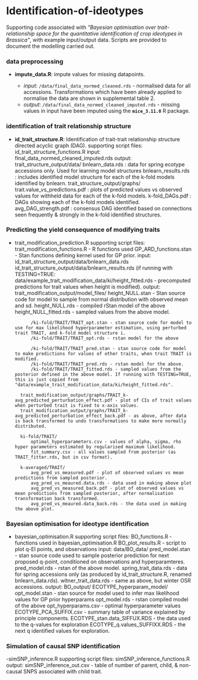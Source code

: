 # Identification-of-ideotypes

Supporting code associated with *"Bayesian optimisation over trait-relationship space for the quantitative identification of crop ideotypes in Brassica"*, with example input/output data. Scripts are provided to document the modelling carried out.

### data preprocessing
- **impute_data.R**: impute values for missing datapoints.

	- *input*: `/data/final_data_normed_cleaned.rds` - normalised data for all accessions. Transformations which have been already applied to normalise the data are shown in supplemental table 2.
	- *output*: `/data/final_data_normed_cleaned_imputed.rds` - missing values in input have been imputed using the **`mice_3.11.0`** R package.


### identification of trait relationship structure
- **id_trait_structure.R**: Identification of trait-trait relationship structure
directed acyclic graph (DAG).
	supporting script files: id_trait_structure_functions.R
	input: final_data_normed_cleaned_imputed.rds
	output:
		trait_structure_output/data/
			bnlearn_data.rds : data for spring ecotype accessions only. Used for learning model structures
			bnlearn_results.rds : includes identified model structure for each of the k-fold models identified by bnlearn.
		trait_structure_output/graphs/
			trait.value_vs_predictions.pdf : plots of predicted values vs observed values for withheld data for each of the k-fold models.
			k-fold_DAGs.pdf : DAGs showing each of the k-fold models identified.
			avg_DAG_strength.pdf : consensus DAG identified based on connections seen frequently & strongly in the k-fold identified structures.


### Predicting the yield consequence of modifying traits
- trait_modification_prediction.R
	supporting script files:
		trait_modification_functions.R - R functions used
		GP_ARD_functions.stan - Stan functions defining kernel used for GP prior.
	input:
		id_trait_structure_output/data/bnlearn_data.rds
		id_trait_structure_output/data/bnlearn_results.rds
		(if running with TESTING=TRUE:
		data/example_trait_modification_data/ki/height_fitted.rds - precomputed predictions for trait values when height is modified).
	output:
		trait_modification_output/model_files/
			height_NULL.stan - Stan source code for model to sample   from normal distribution with observed mean and sd.
			height_NULL.rds - compiled rStan model of the above
			height_NULL_fitted.rds - sampled values from the above model.

			/ki-fold/TRAIT/TRAIT_opt.stan - stan source code for model to use for max likelihood hyperparameter estimation, using perturbed trait TRAIT, and k-fold model structure i.
			/ki-fold/TRAIT/TRAIT_opt.rds - rstan model for the above

			/ki-fold/TRAIT/TRAIT_pred.stan - stan source code for model to make predictions for values of other traits, when trait TRAIT is modified.
			/ki-fold/TRAIT/TRAIT_pred.rds - rstan model for the above.
			/ki-fold/TRAIT/TRAIT_fitted.rds - sampled values from the posterior defined in the above model. If running with TESTING=TRUE, this is just copied from "data/example_trait_modification_data/ki/height_fitted.rds".

		trait_modification_output/graphs/TRAIT_k-avg_predicted_perturbation_effect.pdf - plot of CIs of trait values when perturbed trait is fixed to x-axis values.
		trait_modification_output/graphs/TRAIT_k-avg_predicted_perturbation_effect_back.pdf - as above, after data is back transformed to undo transformations to make more normally distributed.

		ki-fold/TRAIT/
			optimal_hyperparameters.csv - values of alpha, sigma, rho hyper parameters estimated by regularised maximum likelihood.
			fit_summary.csv - all values sampled from posterior (as TRAIT_fitter.rds, but in csv format).

		k-averaged/TRAIT/
			avg_pred_vs_measured.pdf - plot of observed values vs mean predictions from sampled posterior.
			avg_pred_vs_meaured.data.rds - data used in making above plot
			avg_pred_vs_measured_back.pdf - plot of observed values vs mean predictions from sampled posterior, after normalisation transformation back transformed.
			avg_pred_vs_meaured.data_back.rds - the data used in making the above plot.


### Bayesian optimisation for ideotype identification
- bayesian_optimisation.R
	supporting script files:
		BO_functions.R - functions used in bayesian_optimisation.R
		BO_plot_results.R - script to plot q-EI points, and observations
	input:
		data/BO_data/
			pred_model.stan - stan source code used to sample posterior prediction for next proposed q-point, conditioned on observations and hyperparamteres.
			pred_model.rds - rstan of the above model.
			spring_trait_data.rds - data for spring accessions only (as produced by id_trait_structure.R, renamed bnlearn_data.rds).
			witner_trait_data.rds - same as above, but winter OSR accessions.
	output:
		BO_output/
			ECOTYPE_hyperparam_model/
				opt_model.stan - stan source for model used to infer max likelihood values for GP prior hyperparams
				opt_model.rds - rstan compiled model of the above
				opt_hyperparams.csv - optimal hyperparameter values
		ECOTYPE_PCA_SUFFIX.csv - summary table of variance explained by principle components.
		ECOTYPE_stan.data_SIFFUX.RDS - the data used to the q-values for exploration
		ECOTYPE_q.values_SUFFIXX.RDS - the next q identified values for exploration.

### Simulation of causal SNP identification

-simSNP_inference.R
	supporting script files:
		simSNP_inference_functions.R
	output:
		simSNP_inference_out.csv - table of number of parent, child, & non-causal SNPS associated with child trait.
